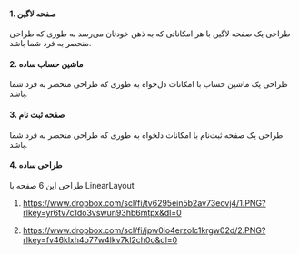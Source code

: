 #### 1. صفحه لاگین

طراحی یک صفحه لاگین با هر امکاناتی که به ذهن خودتان می‌رسد به طوری که طراحی منحصر به فرد شما باشد.

#### 2. ماشین حساب ساده

طراحی یک ماشین حساب با امکانات دل‌خواه به طوری که طراحی منحصر به فرد شما باشد.

#### 3. صفحه ثبت نام

طراحی یک صفحه ثبت‌نام با امکانات دلخواه به طوری که طراحی منحصر به فرد شما باشد.

#### 4. طراحی ساده

طراحی این 6 صفحه با LinearLayout

1. https://www.dropbox.com/scl/fi/tv6295ein5b2av73eovj4/1.PNG?rlkey=yr6tv7c1do3vswun93hb6mtpx&dl=0

2. https://www.dropbox.com/scl/fi/jpw0io4erzolc1krgw02d/2.PNG?rlkey=fv46klxh4o77w4lkv7kl2ch0o&dl=0